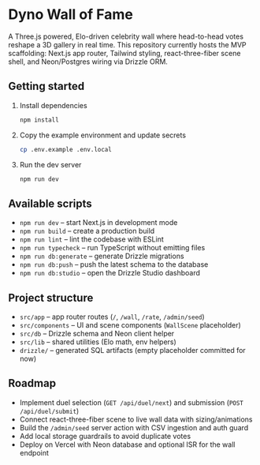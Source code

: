 ﻿# Dyno Wall of Fame

A Three.js powered, Elo-driven celebrity wall where head-to-head votes reshape a 3D gallery in real time. This repository currently hosts the MVP scaffolding: Next.js app router, Tailwind styling, react-three-fiber scene shell, and Neon/Postgres wiring via Drizzle ORM.

## Getting started

1. Install dependencies
   ```bash
   npm install
   ```
2. Copy the example environment and update secrets
   ```bash
   cp .env.example .env.local
   ```
3. Run the dev server
   ```bash
   npm run dev
   ```

## Available scripts

- `npm run dev` – start Next.js in development mode
- `npm run build` – create a production build
- `npm run lint` – lint the codebase with ESLint
- `npm run typecheck` – run TypeScript without emitting files
- `npm run db:generate` – generate Drizzle migrations
- `npm run db:push` – push the latest schema to the database
- `npm run db:studio` – open the Drizzle Studio dashboard

## Project structure

- `src/app` – app router routes (`/`, `/wall`, `/rate`, `/admin/seed`)
- `src/components` – UI and scene components (`WallScene` placeholder)
- `src/db` – Drizzle schema and Neon client helper
- `src/lib` – shared utilities (Elo math, env helpers)
- `drizzle/` – generated SQL artifacts (empty placeholder committed for now)

## Roadmap

- Implement duel selection (`GET /api/duel/next`) and submission (`POST /api/duel/submit`)
- Connect react-three-fiber scene to live wall data with sizing/animations
- Build the `/admin/seed` server action with CSV ingestion and auth guard
- Add local storage guardrails to avoid duplicate votes
- Deploy on Vercel with Neon database and optional ISR for the wall endpoint
